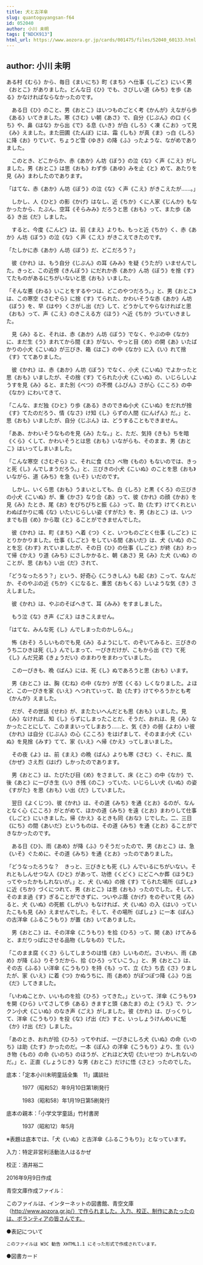 ```yaml
---
title: 犬と古洋傘
slug: quantoguyangsan-f64
id: 052040
author: 小川 未明
tags: ["NDCK913"]
html_url: https://www.aozora.gr.jp/cards/001475/files/52040_60133.html
---
```


## author: 小川 未明

ある村《むら》から、毎日《まいにち》町《まち》へ仕事《しごと》にいく男《おとこ》がありました。どんな日《ひ》でも、さびしい道《みち》を歩《ある》かなければならなかったのです。

　ある日《ひ》のこと、男《おとこ》はいつものごとく考《かんが》えながら歩《ある》いてきました。寒《さむ》い朝《あさ》で、自分《じぶん》の口《くち》や、鼻《はな》から出《で》る息《いき》が白《しろ》く凍《こお》って見《み》えました。また田圃《たんぼ》には、霜《しも》が真《ま》っ白《しろ》に降《お》りていて、ちょうど雪《ゆき》の降《ふ》ったような、ながめでありました。

　このとき、どこからか、赤《あか》ん坊《ぼう》の泣《な》く声《こえ》がしました。男《おとこ》は思《おも》わず歩《あゆ》みを止《と》めて、あたりを見《み》まわしたのであります。

「はてな、赤《あか》ん坊《ぼう》の泣《な》く声《こえ》がきこえたが……。」

　しかし、人《ひと》の影《かげ》はなし、近《ちか》くに人家《じんか》もなかったから、たぶん、空耳《そらみみ》だろうと思《おも》って、また歩《ある》き出《だ》しました。

　すると、今度《こんど》は、前《まえ》よりも、もっと近《ちか》く、赤《あか》ん坊《ぼう》の泣《な》く声《こえ》がきこえてきたのです。

「たしかに赤《あか》ん坊《ぼう》だ、どこだろう？」

　彼《かれ》は、もう自分《じぶん》の耳《みみ》を疑《うたが》いませんでした。きっと、この近傍《きんぼう》にだれか赤《あか》ん坊《ぼう》を捨《す》てたものがあるにちがいないと思《おも》いました。

「そんな悪《わる》いことをするやつは、どこのやつだろう。」と、男《おとこ》は、この寒空《さむぞら》に捨《す》てられた、かわいそうな赤《あか》ん坊《ぼう》を、早《はや》くさがし出《だ》して、どうかしてやらなければと思《おも》って、声《こえ》のきこえる方《ほう》へ近《ちか》づいていきました。

　見《み》ると、それは、赤《あか》ん坊《ぼう》でなく、やぶの中《なか》に、まだ生《う》まれてから間《ま》がない、やっと目《め》の開《あ》いたばかりの小犬《こいぬ》が三びき、箱《はこ》の中《なか》に入《い》れて捨《す》ててありました。

　彼《かれ》は、赤《あか》ん坊《ぼう》でなく、小犬《こいぬ》でよかったと思《おも》いましたが、その捨《す》てられた小犬《こいぬ》の、いじらしいようすを見《み》ると、また別《べつ》の不憫《ふびん》さが心《こころ》の中《なか》にわいてきて、

「こんな、まだ独《ひと》り歩《ある》きのできぬ小犬《こいぬ》をだれが捨《す》てたのだろう、情《なさ》け知《し》らずの人間《にんげん》だ。」と、思《おも》いましたが、自分《じぶん》は、どうすることもできません。

「ああ、かわいそうなものを見《み》たな。」と、ただ、気持《きも》ちを暗《くら》くして、かわいそうとは思《おも》いながらも、そのまま、男《おとこ》はいってしまいました。

「こんな寒空《さむぞら》に、それに食《た》べ物《もの》もないのでは、きっと死《し》んでしまうだろう。」と、三びきの小犬《こいぬ》のことを思《おも》いながら、道《みち》を急《いそ》いだのです。

　しかし、いくら思《おも》うまいとしても、白《しろ》と黒《くろ》の三びきの小犬《こいぬ》が、重《かさ》なり合《あ》って、彼《かれ》の顔《かお》を見《み》たとき、尾《お》をぴちぴちと振《ふ》って、助《たす》けてくれといわぬばかりに鳴《な》いたいじらしい姿《すがた》を、男《おとこ》は、いつまでも目《め》から取《と》ることができませんでした。

　彼《かれ》は、町《まち》へ着《つ》くと、いつものごとく仕事《しごと》にとりかかりました。仕事《しごと》をしている間《あいだ》は、犬《いぬ》のことを忘《わす》れていましたが、その日《ひ》の仕事《しごと》が終《お》わって帰《かえ》り道《みち》にさしかかると、朝《あさ》見《み》た犬《いぬ》のことが、思《おも》い出《だ》されて、

「どうなったろう？」という、好奇心《こうきしん》も起《お》こって、なんだか、そのやぶの近《ちか》くになると、重苦《おもくる》しいような気《き》さえしました。

　彼《かれ》は、やぶのそばへきて、耳《みみ》をすましました。

　もう泣《な》き声《ごえ》はきこえません。

「はてな、みんな死《し》んでしまったのかしらん。」

　怖《おそ》ろしいものでも見《み》るようにして、のぞいてみると、三びきのうち二ひきは死《し》んでしまって、一ぴきだけが、こもから出《で》て死《し》んだ兄弟《きょうだい》のまわりをまわっていました。

　この一ぴきも、晩《ばん》には、死《し》ぬであろうと思《おも》います。

　男《おとこ》は、胸《むね》の中《なか》が苦《くる》しくなりました。よほど、この一ぴきを家《いえ》へつれていって、助《たす》けてやろうかとも考《かんが》えました。

　だが、その世話《せわ》が、またたいへんだとも思《おも》いました。見《み》なければ、知《し》らずにしまったことだ、そうだ、おれは、見《み》なかったことにして、このままいってしまおう……と、気《き》の弱《よわ》い彼《かれ》は自分《じぶん》の心《こころ》をはげまして、そのまま小犬《こいぬ》を見捨《みす》てて、家《いえ》へ帰《かえ》ってしまいました。

　その夜《よ》は、前《まえ》の晩《ばん》よりも寒《さむ》く、それに、風《かぜ》さえ烈《はげ》しかったのであります。

　男《おとこ》は、たびたび目《め》をさまして、床《とこ》の中《なか》で、後《あと》に一ぴき生《い》き残《のこ》っていた、いじらしい犬《いぬ》の姿《すがた》を思《おも》い出《だ》していました。

　翌日《よくじつ》、彼《かれ》は、その道《みち》を通《とお》るのが、なんとなく心《こころ》がとがめて、ほかの道《みち》を遠《とお》まわりして仕事《しごと》にいきました。帰《かえ》るときも同《おな》じでした。二、三日《にち》の間《あいだ》というものは、その道《みち》を通《とお》ることができなかったのです。

　ある日《ひ》、雨《あめ》が降《ふ》りそうだったので、男《おとこ》は、急《いそ》ぐために、その道《みち》を通《とお》ったのでありました。

「どうなったろうな？　きっと、三びきとも死《し》んでいるにちがいない。それともしんせつな人《ひと》があって、功徳《くどく》にどこへか葬《ほうむ》ってやったかもしれないが。」と、犬《いぬ》の捨《す》てられた場所《ばしょ》に近《ちか》づくにつれて、男《おとこ》は思《おも》ったのでした。そして、そのまま過《す》ぎることができずに、ついやぶ蔭《かげ》をのぞいて見《み》ると、犬《いぬ》の死骸《しがい》もなければ、犬《いぬ》の入《はい》っていたこもも見《み》えませんでした。そして、その場所《ばしょ》に一本《ぽん》の古洋傘《ふるこうもり》が置《お》いてありました。

　男《おとこ》は、その洋傘《こうもり》を拾《ひろ》って、開《あ》けてみると、まだりっぱにさせる品物《しなもの》でした。

「このまま腐《くさ》らしてしまうのは惜《お》しいものだ。さいわい、雨《あめ》が降《ふ》りそうだから、拾《ひろ》っていこう。」と、男《おとこ》は、その古《ふる》い洋傘《こうもり》を持《も》って、立《た》ち去《さ》りましたが、家《いえ》に着《つ》かぬうちに、雨《あめ》がぽつぽつ降《ふ》り出《だ》してきました。

「いわぬことか、いいものを拾《ひろ》ってきた。」といって、洋傘《こうもり》を開《ひら》いてさして歩《ある》きますと頭《あたま》の上《うえ》で、クンクン小犬《こいぬ》のなき声《ごえ》がしました。彼《かれ》は、びっくりして、洋傘《こうもり》を投《な》げ出《だ》すと、いっしょうけんめいに駈《か》け出《だ》しました。

「あのとき、おれが拾《ひろ》ってやれば、一ぴきにしろ犬《いぬ》の命《いのち》は助《たす》かったのだ。一本《ぽん》の洋傘《こうもり》より、生《い》き物《もの》の命《いのち》のほうが、どれほど大切《たいせつ》かしれないのだ。」と、正直《しょうじき》な男《おとこ》だけに悟《さと》ったのでした。













底本：「定本小川未明童話全集　11」講談社

　　　1977（昭和52）年9月10日第1刷発行

　　　1983（昭和58）年1月19日第5刷発行

底本の親本：「小学文学童話」竹村書房

　　　1937（昭和12）年5月

※表題は底本では、「犬《いぬ》と古洋傘《ふるこうもり》」となっています。

入力：特定非営利活動法人はるかぜ

校正：酒井裕二

2016年9月9日作成

青空文庫作成ファイル：

このファイルは、インターネットの図書館、青空文庫（http://www.aozora.gr.jp/）で作られました。入力、校正、制作にあたったのは、ボランティアの皆さんです。











●表記について


	このファイルは W3C 勧告 XHTML1.1 にそった形式で作成されています。







●図書カード